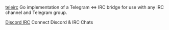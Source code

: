 
[teleirc](https://github.com/RITlug/teleirc)
Go implementation of a Telegram <=> IRC bridge for use with any IRC channel and Telegram group.

[Discord IRC](https://github.com/reactiflux/discord-irc)
Connect Discord & IRC Chats

